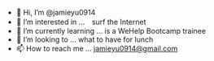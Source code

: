 - 👋 Hi, I’m @jamieyu0914
- 👀 I’m interested in ...　surf the Internet
- 🌱 I’m currently learning ... is a WeHelp Bootcamp trainee
- 🍔 I’m looking to ... what to have for lunch
- 📫 How to reach me ...  jamieyu0914@gmail.com

<!---
jamieyu0914/jamieyu0914 is a ✨ special ✨ repository because its `README.md` (this file) appears on your GitHub profile.
You can click the Preview link to take a look at your changes.
--->
